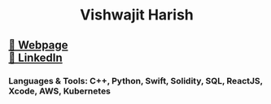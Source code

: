 <h1 align="center">Vishwajit Harish</h1>
<h2 ><a href="https://vishhhhh.netlify.app"> 🔗 Webpage</a> <br> <a href="https://www.linkedin.com/in/vishwajit25"> 🔗 LinkedIn</a></h2>
<h3 ></h3>





### Languages & Tools:  C++, Python, Swift, Solidity, SQL, ReactJS, Xcode, AWS, Kubernetes

